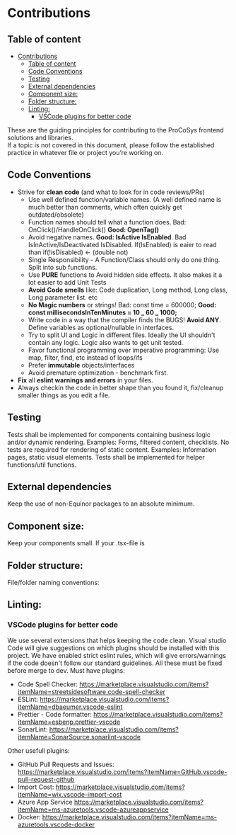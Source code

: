 # Contributions 

## Table of content

- [Contributions](#contributions)
  - [Table of content](#table-of-content)
  - [Code Conventions](#code-conventions)
  - [Testing](#testing)
  - [External dependencies](#external-dependencies)
  - [Component size:](#component-size)
  - [Folder structure:](#folder-structure)
  - [Linting:](#linting)
    - [VSCode plugins for better code](#vscode-plugins-for-better-code)


These are the guiding principles for contributing to the ProCoSys frontend solutions and libraries.  
If a topic is not covered in this document, please follow the established practice in whatever file or project you’re working on. 


## Code Conventions

-   Strive for **clean code** (and what to look for in code reviews/PRs)
    -   Use well defined function/variable names. (A well defined name is much better than comments, which often quickly get outdated/obsolete)
    -   Function names should tell what a function does. Bad: OnClick()/HandleOnClick() **Good: OpenTag()**
    -   Avoid negative names. **Good: IsActive IsEnabled**. Bad IsInActive/IsDeactivated IsDisabled. If(IsEnabled) is eaier to read than if(!isDisabled) <- (double not)
    -   Single Responsibility - A Function/Class should only do one thing. Split into sub functions.
    -   Use **PURE** functions to Avoid hidden side effects. It also makes it a lot easier to add Unit Tests
    -   **Avoid Code smells** like: Code duplication, Long method, Long class, Long parameter list. etc
    -   **No Magic numbers** or strings! Bad: const time = 600000; **Good: const millisecondsInTenMinutes = 10 _ 60 _ 1000;**
    -   Write code in a way that the compiler finds the BUGS! **Avoid ANY**. Define variables as optional/nullable in interfaces.
    -   Try to split UI and Logic in different files. Ideally the UI shouldn't contain any logic. Logic also wants to get unit tested.
    -   Favor functional programming over imperative programming: Use map, filter, find, etc instead of loops/ifs
    -   Prefer **immutable** objects/interfaces
    -   Avoid premature optimization - benchmark first.
-   **Fix** all **eslint warnings and errors** in your files.
-   Always checkin the code in better shape than you found it, fix/cleanup smaller things as you edit a file.


## Testing

Tests shall be implemented for components containing business logic and/or dynamic rendering. Examples: Forms, filtered content, checklists. 
No tests are required for rendering of static content. Examples: Information pages, static visual elements. 
Tests shall be implemented for helper functions/util functions. 

## External dependencies
Keep the use of non-Equinor packages to an absolute minimum.  

## Component size:  
Keep your components small. If your .tsx-file is  

## Folder structure: 
File/folder naming conventions: 

## Linting: 

### VSCode plugins for better code

We use several extensions that helps keeping the code clean. Visual studio Code will give suggestions on which plugins should be installed with this project.
We have enabled strict eslint rules, which will give errors/warnings if the code doesn't follow our standard guidelines. All these must be fixed before merge to dev.
Must have plugins:

-   Code Spell Checker: https://marketplace.visualstudio.com/items?itemName=streetsidesoftware.code-spell-checker
-   ESLint: https://marketplace.visualstudio.com/items?itemName=dbaeumer.vscode-eslint
-   Prettier - Code formatter: https://marketplace.visualstudio.com/items?itemName=esbenp.prettier-vscode
-   SonarLint: https://marketplace.visualstudio.com/items?itemName=SonarSource.sonarlint-vscode

Other usefull plugins:

-   GitHub Pull Requests and Issues: https://marketplace.visualstudio.com/items?itemName=GitHub.vscode-pull-request-github
-   Import Cost: https://marketplace.visualstudio.com/items?itemName=wix.vscode-import-cost
-   Azure App Service https://marketplace.visualstudio.com/items?itemName=ms-azuretools.vscode-azureappservice
-   Docker: https://marketplace.visualstudio.com/items?itemName=ms-azuretools.vscode-docker

